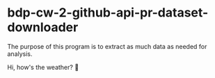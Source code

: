 # bdp-cw-2-github-api-pr-dataset-downloader
The purpose of this program is to extract as much data as needed for analysis.

Hi, how's the weather? 🙂

